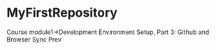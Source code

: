 # MyFirstRepository
Course module1->Development Environment Setup, Part 3: Github and Browser Sync Prev
